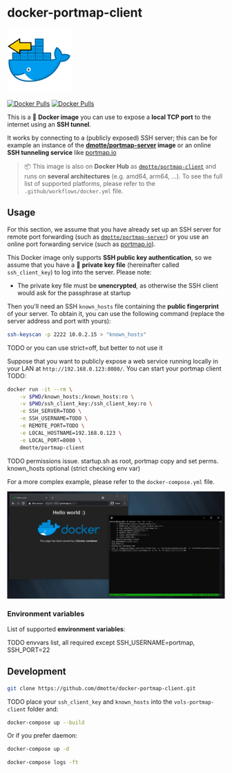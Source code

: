 # docker-portmap-client

![](portmap-client-icon-149.png)

[![Docker Pulls](https://img.shields.io/github/workflow/status/dmotte/docker-portmap-client/docker?logo=github&style=flat-square)](https://hub.docker.com/r/dmotte/portmap-client)
[![Docker Pulls](https://img.shields.io/docker/pulls/dmotte/portmap-client?logo=docker&style=flat-square)](https://hub.docker.com/r/dmotte/portmap-client)

This is a :whale: **Docker image** you can use to expose a **local TCP port** to the internet using an **SSH tunnel**.

It works by connecting to a (publicly exposed) SSH server; this can be for example an instance of the **[dmotte/portmap-server](https://github.com/dmotte/docker-portmap-server.git) image** or an online **SSH tunneling service** like [portmap.io](https://portmap.io/)

> :package: This image is also on **Docker Hub** as [`dmotte/portmap-client`](https://hub.docker.com/r/dmotte/portmap-client) and runs on **several architectures** (e.g. amd64, arm64, ...). To see the full list of supported platforms, please refer to the `.github/workflows/docker.yml` file.

## Usage

For this section, we assume that you have already set up an SSH server for remote port forwarding (such as [`dmotte/portmap-server`](https://hub.docker.com/r/dmotte/portmap-server)) or you use an online port forwarding service (such as [portmap.io](https://portmap.io/)).

This Docker image only supports **SSH public key authentication**, so we assume that you have a :key: **private key file** (hereinafter called `ssh_client_key`) to log into the server. Please note:

- The private key file must be **unencrypted**, as otherwise the SSH client would ask for the passphrase at startup

Then you'll need an SSH `known_hosts` file containing the **public fingerprint** of your server. To obtain it, you can use the following command (replace the server address and port with yours):

```bash
ssh-keyscan -p 2222 10.0.2.15 > "known_hosts"
```

TODO or you can use strict=off, but better to not use it

Suppose that you want to publicly expose a web service running locally in your LAN at `http://192.168.0.123:8080/`. You can start your portmap client TODO:

```bash
docker run -it --rm \
    -v $PWD/known_hosts:/known_hosts:ro \
    -v $PWD/ssh_client_key:/ssh_client_key:ro \
    -e SSH_SERVER=TODO \
    -e SSH_USERNAME=TODO \
    -e REMOTE_PORT=TODO \
    -e LOCAL_HOSTNAME=192.168.0.123 \
    -e LOCAL_PORT=8080 \
    dmotte/portmap-client
```

TODO permissions issue. startup.sh as root, portmap copy and set perms. known_hosts optional (strict checking env var)

For a more complex example, please refer to the `docker-compose.yml` file.

![screen01](screen01.png)

### Environment variables

List of supported **environment variables**:

TODO envvars list, all required except SSH_USERNAME=portmap, SSH_PORT=22

## Development

```bash
git clone https://github.com/dmotte/docker-portmap-client.git
```

TODO place your `ssh_client_key` and `known_hosts` into the `vols-portmap-client` folder and:

```bash
docker-compose up --build
```

Or if you prefer daemon:

```bash
docker-compose up -d
```

```bash
docker-compose logs -ft
```
